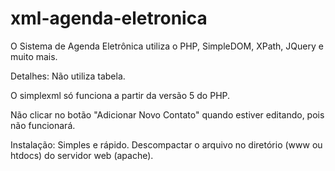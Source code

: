 # xml-agenda-eletronica
O Sistema de Agenda Eletrônica utiliza o PHP, SimpleDOM, XPath, JQuery e muito mais. 

Detalhes: Não utiliza tabela. 

O simplexml só funciona a partir da versão 5 do PHP. 

Não clicar no botão "Adicionar Novo Contato" quando estiver editando, pois não funcionará.  

Instalação: Simples e rápido. Descompactar o arquivo no diretório (www ou htdocs) do servidor web (apache).
